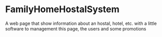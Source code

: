 # FamilyHomeHostalSystem
A web page that show information about an hostal, hotel, etc. with a little software to management this page, the users and some promotions
